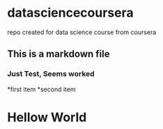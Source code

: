 # datasciencecoursera
repo created for data science course from coursera
## This is a markdown file
### Just Test, Seems worked
*first item
*second item
# Hellow World
